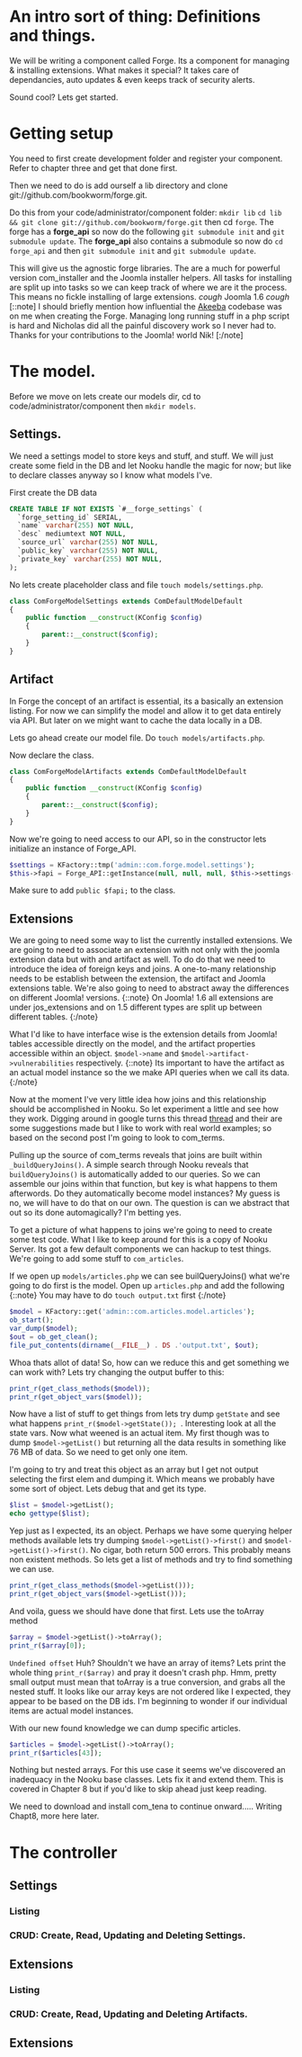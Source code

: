 # An intro sort of thing: Definitions and things.

We will be writing a component called Forge. Its a component for managing & installing extensions. What makes it special? It
takes care of dependancies, auto updates & even keeps track of security alerts. 

Sound cool? Lets get started. 

# Getting setup   

You need to first create development folder and register your component. Refer to chapter three and get that done first.

Then we need to do is add ourself a lib directory and clone git://github.com/bookworm/forge.git. 

Do this from your code/administrator/component folder: `mkdir lib` `cd lib && git clone git://github.com/bookworm/forge.git`
then cd `forge`. The forge has a __forge_api__ so now do the following `git submodule init` and `git submodule update`. The
__forge_api__ also contains a submodule so now do `cd forge_api` and then `git submodule init` and `git submodule update`.

This will give us the agnostic forge libraries. The are a much for powerful version com_installer and the Joomla installer
helpers. All tasks for installing are split up into tasks so we can keep track of where we are it the process. This means no
fickle installing of large extensions. *cough* Joomla 1.6 *cough* [::note] I should briefly mention how influential the
[Akeeba](https://www.akeebabackup.com) codebase was on me when creating the Forge. Managing long running stuff in a php
script is hard and Nicholas did all the painful discovery work so I never had to. Thanks for your contributions to the
Joomla! world Nik! [:/note]  


# The model.     

Before we move on lets create our models dir, cd to code/administrator/component then `mkdir models`.     

## Settings.

We need a settings model to store keys and stuff, and stuff. We will just create some field in the DB and let Nooku handle
the magic for now; but like to declare classes anyway so I know what models I've.

First create the DB data 

```sql
CREATE TABLE IF NOT EXISTS `#__forge_settings` (     
  `forge_setting_id` SERIAL,
  `name` varchar(255) NOT NULL,
  `desc` mediumtext NOT NULL,
  `source_url` varchar(255) NOT NULL,
  `public_key` varchar(255) NOT NULL,
  `private_key` varchar(255) NOT NULL,
);
```  

No lets create placeholder class and file `touch models/settings.php`.

```php
class ComForgeModelSettings extends ComDefaultModelDefault
{
	public function __construct(KConfig $config)
	{
		parent::__construct($config);
	} 
} 
```

## Artifact

In Forge the concept of an artifact is essential, its a basically an extension listing. For now we can simplify the model and
allow it to get data entirely via API. But later on we might want to cache the data locally in a DB.   

Lets go ahead create our model file. Do `touch models/artifacts.php`.

Now declare the class.

```php
class ComForgeModelArtifacts extends ComDefaultModelDefault
{
	public function __construct(KConfig $config)
	{
		parent::__construct($config);
	} 
}
```

Now we're going to need access to our API, so in the constructor lets initialize an instance of Forge_API.
          
```php    
$settings = KFactory::tmp('admin::com.forge.model.settings');
$this->fapi = Forge_API::getInstance(null, null, null, $this->settings->getItems());
```   

Make sure to add `public $fapi;` to the class.  

## Extensions   

We are going to need some way to list the currently installed extensions. We are going to need to associate an extension
with not only with the joomla extension data but with and artifact as well. To do do that we need to introduce the idea of
foreign keys and joins. A one-to-many relationship needs to be establish between the extension, the artifact and Joomla
extensions table. We're also going to need to abstract away the differences on different Joomla! versions. {::note} On
Joomla! 1.6 all extensions are under jos_extensions and on 1.5 different types are split up between different tables.
{:/note}

What I'd like to have interface wise is the extension details from Joomla! tables accessible directly on the model, and the
artifact properties accessible within an object. `$model->name` and `$model->artifact->vulnerabilities` respectively.
{::note} Its important to have the artifact as an actual model instance so the we make API queries when we call its data.
{:/note} 

Now at the moment I've very little idea how joins and this relationship should be accomplished in Nooku. So let experiment a
little and see how they work. Digging around in google turns this thread
[thread](http://groups.google.com/group/nooku-framework/browse_thread/thread/e236e38d7e04071a) and their are some
suggestions made but I like to work with real world examples; so based on the second post I'm going to look to com_terms.

Pulling up the source of com_terms reveals that joins are built within `_buildQueryJoins()`. A simple search through Nooku
reveals that `buildQueryJoins()` is automatically added to our queries. So we can assemble our joins within that function,
but key is what happens to them afterwords. Do they automatically become model instances? My guess is no, we will have to do
that on our own. The question is can we abstract that out so its done automagically? I'm betting yes.

To get a picture of what happens to joins we're going to need to create some test code. What I like to keep around for this
is a copy of Nooku Server. Its got a few default components we can hackup to test things. We're going to add some stuff to
`com_articles`.  

If we open up `models/articles.php` we can see builQueryJoins() what we're going to do first is the model. Open up `articles.php` and add the following {::note} You may have to do `touch output.txt` first {:/note}

```php
$model = KFactory::get('admin::com.articles.model.articles');  
ob_start();
var_dump($model);
$out = ob_get_clean();     
file_put_contents(dirname(__FILE__) . DS .'output.txt', $out);
```  
Whoa thats allot of data! So, how can we reduce this and get something we can work with? Lets try changing the output
buffer to this:

```php
print_r(get_class_methods($model));       
print_r(get_object_vars($model));
``` 

Now have a list of stuff to get things from lets try dump `getState` and see what happens `print_r($model->getState()); `.
Interesting look at all the state vars. Now what weened is an actual item. My first though was to dump `$model->getList()`
but returning all the data results in something like 76 MB of data. So we need to get only one item. 

I'm going to try and treat this object as an array but I get not output selecting the first elem and dumping it. Which means
we probably have some sort of object. Lets debug that and get its type.

```php
$list = $model->getList();
echo gettype($list);
``` 

Yep just as I expected, its an object. Perhaps we have some querying helper methods available lets try dumping
`$model->getList()->first()` and `$model->getList()->first()`. No cigar, both return 500 errors. This probably means non
existent methods. So lets get a list of methods and try to find something we can use.

```php
print_r(get_class_methods($model->getList()));       
print_r(get_object_vars($model->getList()));
```

And voila, guess we should have done that first. Lets use the toArray method 

```php
$array = $model->getList()->toArray();  
print_r($array[0]);
```

`Undefined offset` Huh? Shouldn't we have an array of items? Lets print the whole thing `print_r($array)` and pray it
doesn't crash php. Hmm, pretty small output must mean that toArray is a true conversion, and grabs all the nested stuff. It
looks like our array keys are not ordered like I expected, they appear to be based on the DB ids. I'm beginning to wonder if
our individual items are actual model instances.

With our new found knowledge we can dump specific articles.

```php
$articles = $model->getList()->toArray();
print_r($articles[43]);
```    

Nothing but nested arrays. For this use case it seems we've discovered an inadequacy in the Nooku base classes. Lets fix it and extend them. This is covered in Chapter 8 but if you'd like to skip ahead just keep reading.

We need to download and install com_tena to continue onward..... Writing Chapt8, more here later. 
             
# The controller

## Settings

### Listing

### CRUD: Create, Read, Updating and Deleting Settings. 

## Extensions   

### Listing

### CRUD: Create, Read, Updating and Deleting Artifacts. 

## Extensions

